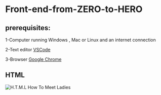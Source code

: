 # Front-end-from-ZERO-to-HERO
prerequisites:
---
1-Computer running Windows , Mac or Linux and an internet connection

2-Text editor [VSCode](https://code.visualstudio.com/) 

3-Browser [Google Chrome](https://www.google.com/chrome/)

HTML
---
![H.T.M.L How To Meet Ladies](http://www.atelieradvisors.com/wp-content/uploads/2014/04/HTML.png"HTML")

